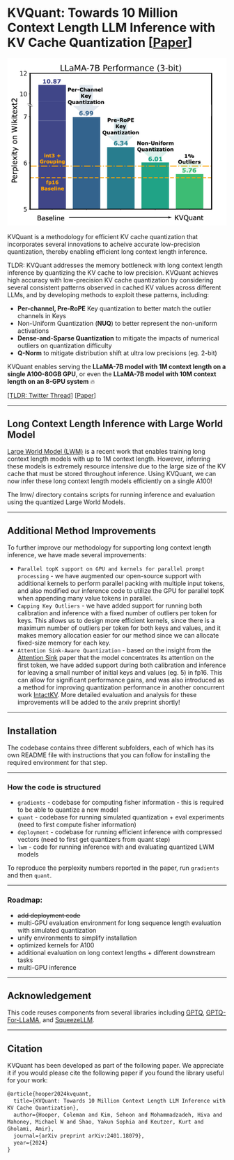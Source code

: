 # KVQuant: Towards 10 Million Context Length LLM Inference with KV Cache Quantization [[Paper](https://arxiv.org/abs/2401.18079)]

![Thumbnail](figs/thumbnail.png)

KVQuant is a methodology for efficient KV cache quantization that incorporates several innovations to acheive accurate low-precision quantization, thereby enabling efficient long context length inference.

TLDR: KVQuant addresses the memory bottleneck with long context length inference by quantizing the KV cache to low precision. KVQuant achieves high accuracy with low-precision KV cache quantization by considering several consistent patterns observed in cached KV values across different LLMs, and by developing methods to exploit these patterns, including:
- **Per-channel, Pre-RoPE** Key quantization to better match the outlier channels in Keys
- Non-Uniform Quantization (**NUQ**) to better represent the non-uniform activations
- **Dense-and-Sparse Quantization** to mitigate the impacts of numerical outliers on quantization difficulty
- **Q-Norm** to mitigate distribution shift at ultra low precisions (eg. 2-bit)

KVQuant enables serving the **LLaMA-7B model with 1M context length on a single A100-80GB GPU**, or even the **LLaMA-7B model with 10M context length on an 8-GPU system** 🔥

[[TLDR: Twitter Thread](https://twitter.com/coleman_hooper1/status/1754217130550329613)]
[[Paper](https://arxiv.org/abs/2401.18079)]

---

## Long Context Length Inference with Large World Model

[Large World Model (LWM)](https://github.com/LargeWorldModel/LWM) is a recent work that enables training long context length models with up to 1M context length. However, inferring these models is extremely resource intensive due to the large size of the KV cache that must be stored throughout inference. Using KVQuant, we can now infer these long context length models efficiently on a single A100! 

The lmw/ directory contains scripts for running inference and evaluation using the quantized Large World Models.

---

## Additional Method Improvements
To further improve our methodology for supporting long context length inference, we have made several improvements:
- `Parallel topK support on GPU and kernels for parallel prompt processing` - we have augmented our open-source support with additional kernels to perform parallel packing with multiple input tokens, and also modified our inference code to utilize the GPU for parallel topK when appending many value tokens in parallel.
- `Capping Key Outliers` - we have added support for running both calibration and inference with a fixed number of outliers per token for keys. This allows us to design more efficient kernels, since there is a maximum number of outliers per token for both keys and values, and it makes memory allocation easier for our method since we can allocate fixed-size memory for each key. 
- `Attention Sink-Aware Quantization` - based on the insight from the [Attention Sink](https://arxiv.org/abs/2309.17453) paper that the model concentrates its attention on the first token, we have added support during both calibration and inference for leaving a small number of initial keys and values (eg. 5) in fp16. This can allow for significant performance gains, and was also introduced as a method for improving quantization performance in another concurrent work [IntactKV](https://arxiv.org/abs/2403.01241).
More detailed evaluation and analysis for these improvements will be added to the arxiv preprint shortly!


---
## Installation

The codebase contains three different subfolders, each of which has its own README file with instructions that you can follow for installing the required environment for that step.

---

### How the code is structured

- `gradients` - codebase for computing fisher information - this is required to be able to quantize a new model
- `quant` - codebase for running simulated quantization + eval experiments (need to first compute fisher information)
- `deployment` - codebase for running efficient inference with compressed vectors (need to first get quantizers from quant step)
- `lwm` - code for running inference with and evaluating quantized LWM models

To reproduce the perplexity numbers reported in the paper, run `gradients` and then `quant`.

---

### Roadmap:
- ~~add deployment code~~
- multi-GPU evaluation environment for long sequence length evaluation with simulated quantization
- unify environments to simplify installation
- optimized kernels for A100
- additional evaluation on long context lengths + different downstream tasks
- multi-GPU inference

---

## Acknowledgement

This code reuses components from several libraries including [GPTQ](https://github.com/IST-DASLab/gptq), [GPTQ-For-LLaMA](https://github.com/qwopqwop200/GPTQ-for-LLaMa/), and [SqueezeLLM](https://github.com/SqueezeAILab/SqueezeLLM/).

---

## Citation

KVQuant has been developed as part of the following paper. We appreciate it if you would please cite the following paper if you found the library useful for your work:

```
@article{hooper2024kvquant,
  title={KVQuant: Towards 10 Million Context Length LLM Inference with KV Cache Quantization},
  author={Hooper, Coleman and Kim, Sehoon and Mohammadzadeh, Hiva and Mahoney, Michael W and Shao, Yakun Sophia and Keutzer, Kurt and Gholami, Amir},
  journal={arXiv preprint arXiv:2401.18079},
  year={2024}
}
```
